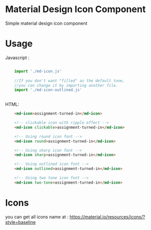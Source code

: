 # Material Design Icon Component
Simple material design icon component

# Usage
Javascript :

```javascript

    import './md-icon.js'
    
    //If you don't want "filled" as the default tone,
    //you can change it by importing another file.
    import './md-icon-outlined.js'
    
```

HTML:

```html
    <md-icon>assignment-turned-in</md-icon>

    <!-- clickable icon with ripple effect -->
    <md-icon clickable>assignment-turned-in</md-icon>

    <!-- Using round icon font -->
    <md-icon round>assignment-turned-in</md-icon>

    <!-- Using sharp icon font -->
    <md-icon sharp>assignment-turned-in</md-icon>

    <!-- Using outlined icon font -->
    <md-icon outlined>assignment-turned-in</md-icon>

    <!-- Using two tone icon font -->
    <md-icon two-tone>assignment-turned-in</md-icon>
```



# Icons
you can get all icons name at : https://material.io/resources/icons/?style=baseline
